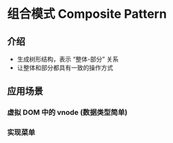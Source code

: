 # 组合模式 Composite Pattern

## 介绍

- 生成树形结构，表示 “整体-部分” 关系
- 让整体和部分都具有一致的操作方式

## 应用场景

### 虚拟 DOM 中的 vnode (数据类型简单)

### 实现菜单
